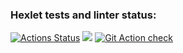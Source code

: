### Hexlet tests and linter status:
[![Actions Status](https://github.com/AleksKutsenko/frontend-project-lvl1/workflows/hexlet-check/badge.svg)](https://github.com/AleksKutsenko/frontend-project-lvl1/actions)
<a href="https://codeclimate.com/github/codeclimate/codeclimate/maintainability"> <img src="https://api.codeclimate.com/v1/badges/a99a88d28ad37a79dbf6/maintainability" /></a>
[![Git Action check](https://github.com/github/AleksKutsenko/frontend-project-lvl1/workflows/step-4-check.yml/badge.svg)](https://github.com/AleksKutsenko/frontend-project-lvl1/actions/workflows/step-4-check.yml)